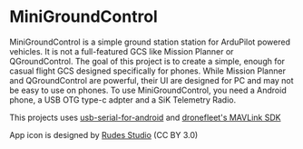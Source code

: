 # MiniGroundControl

MiniGroundControl is a simple ground station station for ArduPilot powered vehicles. It is not a full-featured GCS like Mission Planner or QGroundControl. The goal of this project is to create a simple, enough for casual flight GCS designed specifically for phones. While Mission Planner and QGroundControl are powerful, their UI are designed for PC and may not be easy to use on phones. To use MiniGroundControl, you need a Android phone, a USB OTG type-c adpter and a SiK Telemetry Radio. 

This projects uses [usb-serial-for-android](https://github.com/mik3y/usb-serial-for-android) and [dronefleet's MAVLink SDK](https://github.com/dronefleet/mavlink)

App icon is designed by [Rudes Studio](https://www.iconfinder.com/Ruslancorel) (CC BY 3.0)
